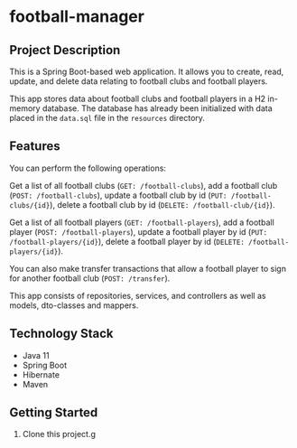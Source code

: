 # football-manager

Project Description
-------------
This is a Spring Boot-based web application. It allows you to create, read, update, and delete data relating to football clubs and football players.

This app stores data about football clubs and football players in a H2 in-memory database. The database has already been initialized with data placed in the `data.sql` file in the `resources` directory.


Features
-------------
You can perform the following operations:

Get a list of all football clubs (`GET: /football-clubs`), add a football club (`POST: /football-clubs`), update a football club by id (`PUT: /football-clubs/{id}`), delete a football club by id (`DELETE: /football-club/{id}`).

Get a list of all football players (`GET: /football-players`), add a football player (`POST: /football-players`), update a football player by id (`PUT: /football-players/{id}`), delete a football player by id (`DELETE: /football-players/{id}`).

You can also make transfer transactions that allow a football player to sign for another football club (`POST: /transfer`).

This app consists of repositories, services, and controllers as well as models, dto-classes and mappers.

Technology Stack
-------------
- Java 11
- Spring Boot
- Hibernate
- Maven

Getting Started
-------------
1. Clone this project.g